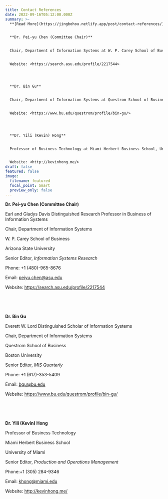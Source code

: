 ```yaml
---
title: Contact References
date: 2022-09-16T05:12:00.000Z
summary: >-
  **[R﻿ead More](https://jingbohou.netlify.app/post/contact-references/)**


  **Dr. Pei-yu Chen (Committee Chair)**


  Chair, Department of Information Systems at W. P. Carey School of Business, Arizona State University  


  Website: <https://search.asu.edu/profile/2217544> 




  **Dr. Bin Gu** 


  Chair, Department of Information Systems at Questrom School of Business, Boston University 


  Website: <https://www.bu.edu/questrom/profile/bin-gu/> 




  **Dr. Yili (Kevin) Hong** 


  Professor of Business Technology at Miami Herbert Business School, University of Miami


  Website: <http://kevinhong.me/>
draft: false
featured: false
image:
  filename: featured
  focal_point: Smart
  preview_only: false
---
```

**Dr. Pei-yu Chen (Committee Chair)**

Earl and Gladys Davis Distinguished Research Professor in Business of Information Systems

Chair, Department of Information Systems

W. P. Carey School of Business

Arizona State University

Senior Editor, *Information Systems Research*

Phone: +1 (480)-965-8676

Email: [peiyu.chen@asu.edu](mailto:peiyu.chen@asu.edu) 

Website: <https://search.asu.edu/profile/2217544> 

 

 

**Dr. Bin Gu** 

Everett W. Lord Distinguished Scholar of Information Systems

Chair, Department of Information Systems

Questrom School of Business

Boston University

Senior Editor, *MIS Quarterly*

Phone: +1 (617)-353-5409

Email: [bgu@bu.edu](mailto:bgu@bu.edu) 

Website: <https://www.bu.edu/questrom/profile/bin-gu/> 

 

 

**Dr. Yili (Kevin) Hong** 

Professor of Business Technology 

Miami Herbert Business School

University of Miami

Senior Editor, *Production and Operations Management*

Phone:+1 (305) 284-9346

Email: [khong@miami.edu](mailto:khong@miami.edu) 

Website: <http://kevinhong.me/>